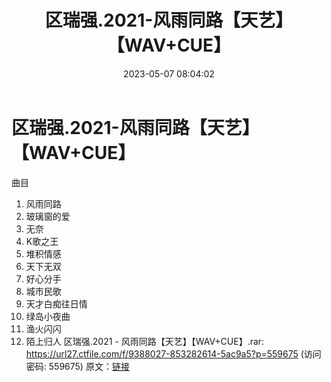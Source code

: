 ﻿---
title: 区瑞强.2021-风雨同路【天艺】【WAV+CUE】
date: 2023-05-07 08:04:02
categories: WAV车载音乐、镜像
tags: 华语中文
---
# 区瑞强.2021-风雨同路【天艺】【WAV+CUE】

曲目
01. 风雨同路
02. 玻璃窗的爱
03. 无奈
04. K歌之王
05. 堆积情感
06. 天下无双
07. 好心分手
08. 城市民歌
09. 天才白痴往日情
10. 绿岛小夜曲
11. 渔火闪闪
12. 陌上归人
区瑞强.2021 - 风雨同路【天艺】【WAV+CUE】.rar: https://url27.ctfile.com/f/9388027-853282614-5ac9a5?p=559675
(访问密码: 559675)
原文：[链接](https://blog.sina.com.cn/s/blog_1647c7e76010311rm.html)